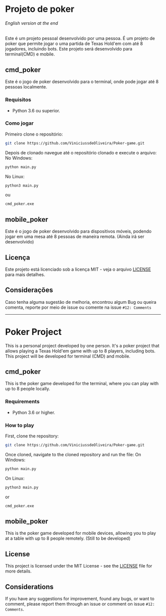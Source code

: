 # Projeto de poker
###### English version at the end
Este é um projeto pessoal desenvolvido por uma pessoa. É um projeto de poker que permite jogar o uma partida de Texas Hold'em com até 8 jogadores, incluindo bots. Este projeto será desenvolvido para terminal(CMD) e mobile.

## cmd_poker
Este é o jogo de poker desenvolvido para o terminal, onde pode jogar até 8 pessoas localmente.

### Requisitos
- Python 3.6 ou superior.

### Como jogar
Primeiro clone o repositório:
```bash
git clone https://github.com/ViniciussdeOliveira/Poker-game.git
```
Depois de clonado navegue até o repositório clonado e execute o arquivo:
No Windows:
```bash
python main.py
```
No Linux:
```bash
python3 main.py
```
ou
```bash
cmd_poker.exe
```

## mobile_poker
Este é o jogo de poker desenvolvido para dispositivos móveis, podendo jogar em uma mesa até 8 pessoas de maneira remota. (Ainda irá ser desenvolvido)

## Licença
Este projeto está licenciado sob a licença MIT - veja o arquivo [LICENSE](LICENSE) para mais detalhes.

## Considerações
Caso tenha alguma sugestão de melhoria, encontrou algum Bug ou queira comenta, reporte por meio de issue ou comente na issue `#12: Comments`

---

# Poker Project
This is a personal project developed by one person. It's a poker project that allows playing a Texas Hold'em game with up to 8 players, including bots. This project will be developed for terminal (CMD) and mobile.

## cmd_poker
This is the poker game developed for the terminal, where you can play with up to 8 people locally.

### Requirements
- Python 3.6 or higher.

### How to play
First, clone the repository:
```bash
git clone https://github.com/ViniciussdeOliveira/Poker-game.git
```
Once cloned, navigate to the cloned repository and run the file:
On Windows:
```bash
python main.py
```
On Linux:
```bash
python3 main.py
```
or
```bash
cmd_poker.exe
```

## mobile_poker
This is the poker game developed for mobile devices, allowing you to play at a table with up to 8 people remotely. (Still to be developed)

## License
This project is licensed under the MIT License - see the [LICENSE](LICENSE) file for more details.

## Considerations
If you have any suggestions for improvement, found any bugs, or want to comment, please report them through an issue or comment on issue `#12: Comments`.